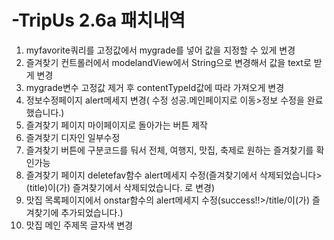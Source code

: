 # -TripUs 2.6a 패치내역

1. myfavorite쿼리를 고정값에서 mygrade를 넣어 값을 지정할 수 있게 변경
2. 즐겨찾기 컨트롤러에서 modelandView에서 String으로 변경해서 값을 text로 받게 변경
3. mygrade변수 고정값 제거 후 contentTypeId값에 따라 가져오게 변경
4. 정보수정페이지 alert메세지 변경( 수정 성공.메인페이지로 이동>정보 수정을 완료했습니다.)
5. 즐겨찾기 페이지 마이페이지로 돌아가는 버튼 제작
6. 즐겨찾기 디자인 일부수정
7. 즐겨찾기 버튼에 구분코드를 둬서 전체, 여행지, 맛집, 축제로 원하는 즐겨찾기를 확인가능
8. 즐겨찾기 페이지 deletefav함수 alert메세지 수정(즐겨찾기에서 삭제되었습니다>(title)이(가) 즐겨찾기에서 삭제되었습니다. 로 변경)
9. 맛집 목록페이지에서 onstar함수의 alert메세지 수정(success!!>/title/이(가) 즐겨찾기에 추가되었습니다.)
10. 맛집 메인 주제목 글자색 변경
